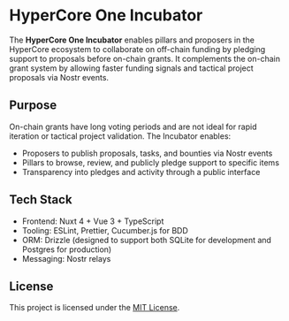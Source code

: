 # HyperCore One Incubator

The **HyperCore One Incubator** enables pillars and proposers in the HyperCore ecosystem to collaborate on off-chain funding by pledging support to proposals before on-chain grants.
It complements the on-chain grant system by allowing faster funding signals and tactical project proposals via Nostr events.

## Purpose

On-chain grants have long voting periods and are not ideal for rapid iteration or tactical project validation.
The Incubator enables:
- Proposers to publish proposals, tasks, and bounties via Nostr events
- Pillars to browse, review, and publicly pledge support to specific items
- Transparency into pledges and activity through a public interface

## Tech Stack

- Frontend: Nuxt 4 + Vue 3 + TypeScript
- Tooling: ESLint, Prettier, Cucumber.js for BDD
- ORM: Drizzle (designed to support both SQLite for development and Postgres for production)
- Messaging: Nostr relays

## License

This project is licensed under the [MIT License](LICENSE).

